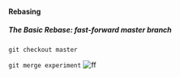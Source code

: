 #### Rebasing
##### The Basic Rebase: fast-forward master branch
`git checkout master`

`git merge experiment`
![ff](https://git-scm.com/book/en/v2/book/03-git-branching/images/basic-rebase-4.png)

